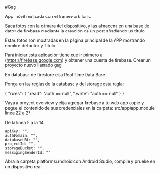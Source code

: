 #Gag

App móvil realizada con el framework Ionic

Saca fotos con la cámara del dispositivo, y las almacena en una base de datos de firebase mediante la creación de un post añadiendo un título.

Estas fotos son mostradas en la página principal de la APP mostrando nombre del autor y Titulo

Para iniciar esta aplicación tiene que ir primero a (https://firebase.google.com) y obtener una cuenta de firebase. Crear un proyecto nuevo llamado gag


En database de firestore elija Real Time Data Base

Ponga en las reglas de la database y del storage esta regla:

{
  "rules": {
    ".read": "auth == null",
    ".write": "auth == null"
  }
}


Vaya a proyect overview y elija agregar firebase a tu web app copie y pegue el contenido de sus credenciales en la carpeta: src/app/app.module linea 22 a 27

De la linea 9 a la 14

```
apiKey: "",
authDomain: "",
databaseURL: "",
projectId: "",
storageBucket: "",
messagingSenderId: ""

```

Abra la carpeta platforms/android con Android Studio, compile y pruebe en un dispositivo real.
